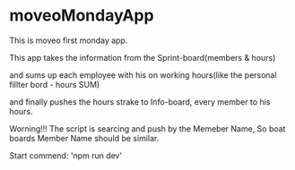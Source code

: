 # moveoMondayApp

This is moveo first monday app.

This app takes the information from the Sprint-board(members & hours)

and sums up each employee with his on working hours(like the personal fillter bord - hours SUM)

and finally pushes the hours strake to Info-board, every member to his hours.

Worning!!!
The script is searcing and push by the Memeber Name,
So boat boards Member Name should be similar.


Start commend: 'npm run dev'